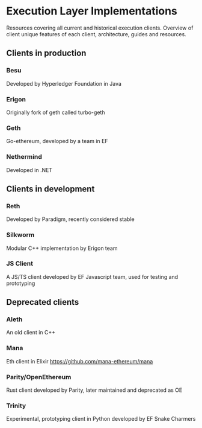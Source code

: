 # Execution Layer Implementations

Resources covering all current and historical execution clients. Overview of client unique features of each client, architecture, guides and resources.

## Clients in production

### Besu

Developed by Hyperledger Foundation in Java

### Erigon

Originally fork of geth called turbo-geth

### Geth

Go-ethereum, developed by a team in EF

### Nethermind

Developed in .NET

## Clients in development

### Reth

Developed by Paradigm, recently considered stable

### Silkworm

Modular C++ implementation by Erigon team

### JS Client

A JS/TS client developed by EF Javascript team, used for testing and prototyping 

## Deprecated clients

### Aleth

An old client in C++

### Mana

Eth client in Elixir
https://github.com/mana-ethereum/mana

### Parity/OpenEthereum

Rust client developed by Parity, later maintained and deprecated as OE

### Trinity

Experimental, prototyping client in Python developed by EF Snake Charmers
